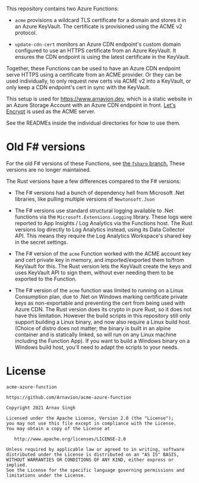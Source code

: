 This repository contains two Azure Functions:

- `acme` provisions a wildcard TLS certificate for a domain and stores it in an Azure KeyVault. The certificate is provisioned using the ACME v2 protocol.

- `update-cdn-cert` monitors an Azure CDN endpoint's custom domain configured to use an HTTPS certificate from an Azure KeyVault. It ensures the CDN endpoint is using the latest certificate in the KeyVault.

Together, these Functions can be used to have an Azure CDN endpoint serve HTTPS using a certificate from an ACME provider. Or they can be used individually, to only request new certs via ACME v2 into a KeyVault, or only keep a CDN endpoint's cert in sync with the KeyVault.

This setup is used for <https://www.arnavion.dev>, which is a static website in an Azure Storage Account with an Azure CDN endpoint in front. [Let's Encrypt](https://letsencrypt.org/) is used as the ACME server.

See the READMEs inside the individual directories for how to use them.


# Old F# versions

For the old F# versions of these Functions, see [the `fsharp` branch.](https://github.com/Arnavion/acme-azure-function/tree/fsharp) These versions are no longer maintained.

The Rust versions have a few differences compared to the F# versions:

- The F# versions had a bunch of dependency hell from Microsoft .Net libraries, like pulling multiple versions of `Newtonsoft.Json`

- The F# versions use standard structural logging available to .Net functions via the `Microsoft.Extensions.Logging` library. These logs were reported to App Insights / Log Analytics via the Functions host. The Rust versions log directly to Log Analytics instead, using its Data Collector API. This means they require the Log Analytics Workspace's shared key in the secret settings.

- The F# version of the `acme` Function worked with the ACME account key and cert private key in memory, and imported/exported them to/from KeyVault for this. The Rust version lets the KeyVault create the keys and uses KeyVault API to sign them, without ever needing them to be exported to the Function.

- The F# version of the `acme` function was limited to running on a Linux Consumption plan, due to .Net on Windows marking certificate private keys as non-exportable and preventing the cert from being used with Azure CDN. The Rust version does its crypto in pure Rust, so it does not have this limitation. However the build scripts in this repository still only support building a Linux binary, and now also require a Linux build host. (Choice of distro does not matter; the binary is built in an alpine container and is statically linked, so will run on any Linux machine including the Function App). If you want to build a Windows binary on a Windows build host, you'll need to adapt the scripts to your needs.


# License

```
acme-azure-function

https://github.com/Arnavion/acme-azure-function

Copyright 2021 Arnav Singh

Licensed under the Apache License, Version 2.0 (the "License");
you may not use this file except in compliance with the License.
You may obtain a copy of the License at

   http://www.apache.org/licenses/LICENSE-2.0

Unless required by applicable law or agreed to in writing, software
distributed under the License is distributed on an "AS IS" BASIS,
WITHOUT WARRANTIES OR CONDITIONS OF ANY KIND, either express or implied.
See the License for the specific language governing permissions and
limitations under the License.
```
